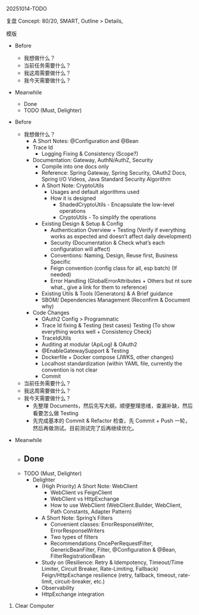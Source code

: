 20251014-TODO

复盘
Concept: 80/20, SMART, Outline > Details, 

模版
- Before
    - 我想做什么？
    - 当前任务需要什么？
    - 我这周需要做什么？
    - 我今天需要做什么？
- Meanwhile
    - Done
    - TODO (Must, Delighter)


- Before
    - 我想做什么？
        - A Short Notes: @Configuration and @Bean
        - Trace Id 
            - Logging Fixing & Consistency (Scope?)
        - Documentation: Gateway, AuthN/AuthZ, Security
            - Compile into one docs only
            - Reference: Spring Gateway, Spring Security, OAuth2 Docs, Spring I/O Videos, Java Standard Security Algorithm
            - A Short Note: CryptoUtils
                - Usages and default algorithms used
                - How it is designed
                    - ShadedCryptoUtils - Encapsulate the low-level operations
                    - CryptoUtils - To simplify the operations 
            - Existing Design & Setup & Config
                - Authentication Overview + Testing (Verify if everything works as expected and doesn’t affect daily development)
                - Security (Documentation & Check what’s each configuration will affect)
                - Conventions: Naming, Design, Reuse first, Business Specific
                - Feign convention (config class for all, esp batch) (If needed)
                - Error Handling (GlobalErrorAttributes + Others but nt sure what., give a link for them to reference)
            - Existing Utils & Tools (Generators) & A Brief guidance
            - SBOM/ Dependencies Management (Reconfirm & Document why)
        - Code Changes
            - OAuth2 Config > Programmatic
            - Trace Id fixing & Testing (test cases) Testing (To show everything works well + Consistency Check)
            - TraceIdUtils
            - Auditing at modular (ApiLog) & OAuth2
            - @EnableGatewaySupport & Testing
            - Dockerfile + Docker compose (JWKS, other changes)
            - Localhost standardization (within YAML file, currently the convention is not clear
            - Commit
    - 当前任务需要什么？
    - 我这周需要做什么？
    - 我今天需要做什么？
        - 先整理 Documents，然后先写大纲，顺便整理思绪，查漏补缺，然后看要怎么做 Testing
        - 先完成基本的 Commit & Refactor 检查，先 Commit + Push 一轮，然后再做测试。目前测试完了后再继续优化。
- Meanwhile
    - Done
        - 
    - TODO (Must, Delighter)
        - Delighter
            - (High Priority) A Short Note: WebClient 
                - WebClient vs FeignClient
                - WebClient vs HttpExchange
                - How to use WebClient (WebClient.Builder, WebClient, Path Constants, Adapter Pattern)
            - A Short Note: Spring’s Filters
                - Convenient classes: ErrorResponseWriter, ErrorResponseWriters
                - Two types of filters
                - Recommendations OncePerRequestFilter, GenericBeanFilter, Filter, @Configuration & @Bean, FilterRegistrationBean
            - Study on (Resilience: Retry & Idempotency, Timeout/Time Limiter, Circuit Breaker, Rate-Limiting, Fallback) Feign/HttpExchange resilience (retry, fallback, timeout, rate-limit, circuit-breaker, etc.) 
            - Observability 
            - HttpExchange integration

1. Clear Computer






